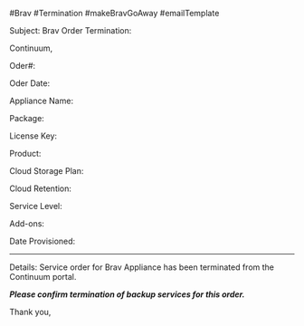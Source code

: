 #Brav #Termination #makeBravGoAway #emailTemplate 


Subject: Brav Order Termination: 

Continuum,

Oder#: 

Oder Date: 

Appliance Name: 

Package: 

License Key: 

Product: 

Cloud Storage Plan: 

Cloud Retention: 

Service Level: 

Add-ons:

Date Provisioned: 

----

Details: Service order for Brav Appliance has been terminated from the Continuum portal.

***Please confirm termination of backup services for this order.***

Thank you,